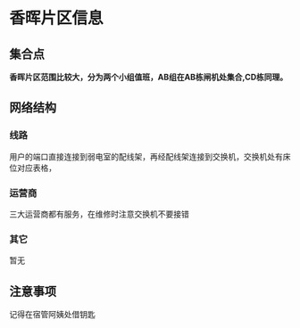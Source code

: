 # 香晖片区信息
##  集合点
**香晖片区范围比较大，分为两个小组值班，AB组在AB栋闸机处集合,CD栋同理。**
## 网络结构
### 线路
用户的端口直接连接到弱电室的配线架，再经配线架连接到交换机，交换机处有床位对应表格，
### 运营商
三大运营商都有服务，在维修时注意交换机不要接错
### 其它
暂无
## 注意事项
记得在宿管阿姨处借钥匙
